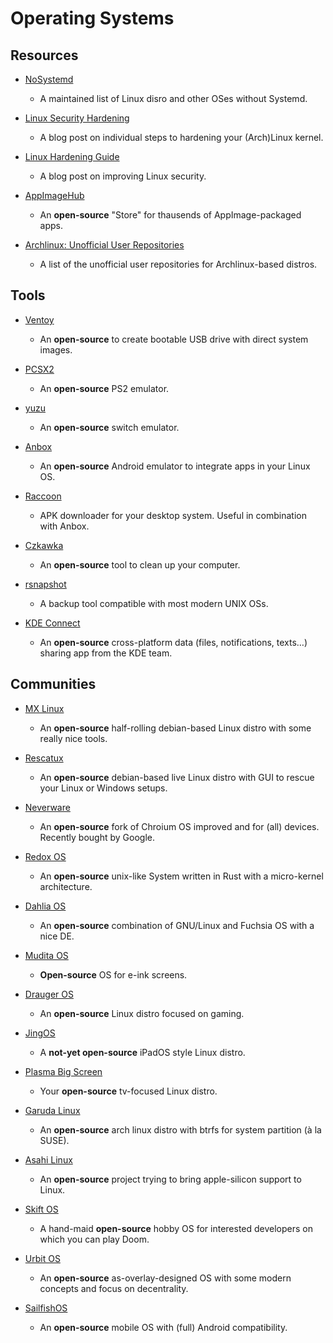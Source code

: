 # Operating Systems

## Resources

* [NoSystemd](https://nosystemd.org)
  
  * A maintained list of Linux disro and other OSes without Systemd.

* [Linux Security Hardening](https://vez.mrsk.me/linux-hardening.html)
  
  * A blog post on individual steps to hardening your (Arch)Linux kernel.

* [Linux Hardening Guide](https://madaidans-insecurities.github.io/guides/linux-hardening.html)
  
  * A blog post on improving Linux security.

* [AppImageHub](https://appimage.github.io)
  
  * An **open-source** "Store" for thausends of AppImage-packaged apps.

* [Archlinux: Unofficial User Repositories](https://wiki.archlinux.org/index.php/Unofficial_user_repositories)
  
  * A list of the unofficial user repositories for Archlinux-based distros.

## Tools

* [Ventoy](https://www.ventoy.net/en/index.html)
  
  * An **open-source** to create bootable USB drive with direct system images.

* [PCSX2](https://pcsx2.net)
  
  * An **open-source** PS2 emulator.

* [yuzu](https://yuzu-emu.org)
  
  * An **open-source** switch emulator.

* [Anbox](https://anbox.io)
  
  * An **open-source** Android emulator to integrate apps in your Linux OS.

* [Raccoon](https://raccoon.onyxbits.de)
  
  * APK downloader for your desktop system. Useful in combination with Anbox.

* [Czkawka](https://github.com/qarmin/czkawka)
  
  * An **open-source** tool to clean up your computer.

* [rsnapshot](https://rsnapshot.org)
  
  * A backup tool compatible with most modern UNIX OSs.

* [KDE Connect](https://kdeconnect.kde.org)
  
  - An **open-source** cross-platform data (files, notifications, texts…) sharing app from the KDE team.

## Communities

* [MX Linux](https://mxlinux.org)
  
  * An **open-source** half-rolling debian-based Linux distro with some really nice tools.

* [Rescatux](https://www.supergrubdisk.org/rescatux)
  
  * An **open-source** debian-based live Linux distro with GUI to rescue your Linux or Windows setups.

* [Neverware](https://www.neverware.com)
  
  * An **open-source** fork of Chroium OS improved and for (all) devices. Recently bought by Google.

* [Redox OS](https://www.redox-os.org)
  
  * An **open-source** unix-like System written in Rust with a micro-kernel architecture.

* [Dahlia OS](https://dahliaos.io)
  
  * An **open-source** combination of GNU/Linux and Fuchsia OS with a nice DE.

* [Mudita OS](https://mudita.com)
  
  * **Open-source** OS for e-ink screens.

* [Drauger OS](https://draugeros.org)
  
  * An **open-source** Linux distro focused on gaming.

* [JingOS](https://en.jingos.com)
  
  * A **not-yet open-source** iPadOS style Linux distro.

* [Plasma Big Screen](https://plasma-bigscreen.org)
  
  * Your **open-source** tv-focused Linux distro.

* [Garuda Linux](https://garudalinux.org)
  
  * An **open-source** arch linux distro with btrfs for system partition (à la SUSE).

* [Asahi Linux](https://asahilinux.org)
  
  * An **open-source** project trying to bring apple-silicon support to Linux. 

* [Skift OS](https://skiftos.org)
  
  * A hand-maid **open-source** hobby OS for interested developers on which you can play Doom.

* [Urbit OS](https://urbit.org)
  
  * An **open-source** as-overlay-designed OS with some modern concepts and focus on decentrality. 

* [SailfishOS](https://sailfishos.org)
  
  * An **open-source** mobile OS with (full) Android compatibility. 

